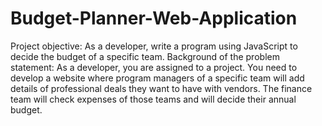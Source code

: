 # Budget-Planner-Web-Application

Project objective: As a developer, write a program using JavaScript to decide the budget of a specific team.
Background of the problem statement: As a developer, you are assigned to a project. You need to develop a website where program managers of a specific team will add details of professional deals they want to have with vendors. The finance team will check expenses of those teams and will decide their annual budget.

